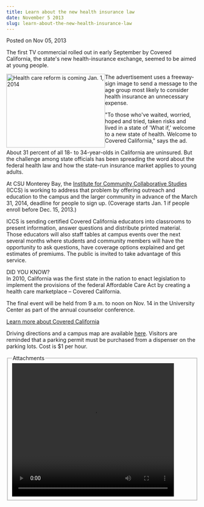 ```yaml
---
title: Learn about the new health insurance law
date: November 5 2013
slug: learn-about-the-new-health-insurance-law
---
```


 



<span class="date">Posted on Nov 05, 2013    </span>
<p>The first TV commercial rolled out in early September by Covered
California, the state&apos;s new health-insurance exchange, seemed to be
aimed at young people.</p>
<p><img alt="Health care reform is coming Jan. 1, 2014" src="https://news.csumb.edu/sites/default/files/65/attachments/news/images/healthcare_reform_arrows.jpg" style="float:left; width:259px; height:194px">The advertisement
uses a freeway-sign image to send a message to the age group most
likely to consider health insurance an unnecessary expense.</img></p>
<p>&quot;To those who&apos;ve waited, worried, hoped and tried, taken risks
and lived in a state of &apos;What if,&apos; welcome to a new state of
health. Welcome to Covered California,&quot; says the ad.</p>
<p>About 31 percent of all 18- to 34-year-olds in California are
uninsured. But the challenge among state officials has been
spreading the word about the federal health law and how the
state-run insurance market applies to young adults.</p>
<p>At CSU Monterey Bay, the <a href="https://iccs.csumb.edu/" rel="nofollow">Institute for Community Collaborative Studies</a> (ICCS)
is working to address that problem by offering outreach and
education to the campus and the larger community in advance of the
March 31, 2014, deadline for people to sign up. (Coverage starts
Jan. 1 if people enroll before Dec. 15, 2013.)</p>
<p>ICCS is sending certified Covered California educators into
classrooms to present information,&#xA0;answer questions and
distribute printed material. Those educators will also staff tables
at campus events over the next several months where students and
community members will have the opportunity to ask questions, have
coverage options explained and get estimates of premiums. The
public is invited to take advantage of this service.</p>
<p class="pullquote">DID YOU KNOW?<br>
In 2010, California was the first state in the nation to enact
legislation to implement the provisions of the federal Affordable
Care Act by creating a health care marketplace &#x2013; Covered
California.</br></p>
<p>The final event will be held from 9 a.m. to noon on Nov. 14 in
the&#xA0;University Center as part of the annual counselor
conference.</p>
<p><a href="https://www.calstate.edu/coveredca/" rel="nofollow">Learn more about Covered California</a></p>
<p>Driving directions and a campus map are available <a href="https://csumb.edu/maps" rel="nofollow">here</a>. Visitors are
reminded that a parking permit must be purchased from a dispenser
on the parking lots. Cost is $1 per hour.</p>
<fieldset class="fieldgroup group-attachments">
<legend>Attachments</legend>
<div class="field field-type-emvideo field-field-attach-video">
<div class="field-items">
<div class="field-item odd">
<div class="emvideo emvideo-video emvideo-youtube">
<div class="emfield-emvideo emfield-emvideo-youtube">
<div id="emvideo-youtube-flash-wrapper-1">
<!--<object type="application/x-shockwave-flash" height="350" width="425" data="https://www.youtube.com/v/7z0aPOQ__KM&amp;rel=0&amp;enablejsapi=1&amp;playerapiid=ytplayer&amp;fs=1" id="emvideo-youtube-flash-1">
          <param name="movie" value="https://www.youtube.com/v/7z0aPOQ__KM&amp;rel=0&amp;enablejsapi=1&amp;playerapiid=ytplayer&amp;fs=1" />
          <param name="allowScriptAccess" value="sameDomain"/>
          <param name="quality" value="best"/>
          <param name="allowFullScreen" value="true"/>
          <param name="bgcolor" value="#FFFFFF"/>
          <param name="scale" value="noScale"/>
          <param name="salign" value="TL"/>
          <param name="FlashVars" value="playerMode=embedded" />
          <param name="wmode" value="transparent" />
        </object>-->
<video controls="" width="425" height="350">
<source src="https://r3---sn-o097znee.googlevideo.com/videoplayback?expire=1422351144&amp;sver=3&amp;dur=260.086&amp;signature=4B7C32125C64CC0CDBD832CB05943B2E06C878EA.5D6DFFFAC1ED99EADC710F653FE3C40BDC5F0B8B&amp;source=youtube&amp;fexp=900718,907263,916104,923368,927622,929821,930676,936121,9406392,941004,943917,947225,948124,952302,952605,952901,955301,957103,957105,957201,959701&amp;ms=au&amp;id=o-AK-33pU1QnFnSjRDysyowd4ugwCrYwaEVDrN_Kz0Ed6E&amp;ratebypass=yes&amp;mv=m&amp;pl=23&amp;mt=1422329525&amp;initcwndbps=4025000&amp;itag=18&amp;mm=31&amp;upn=aPNOB5O6W9U&amp;sparams=dur,id,initcwndbps,ip,ipbits,itag,mm,ms,mv,pl,ratebypass,source,upn,expire&amp;ipbits=0&amp;ip=198.189.249.65&amp;key=yt5&amp;name=7z0aPOQ__KM" type="video/mp4"/></video></div>
</div>
</div>
</div>
</div>
</div>
</fieldset>





```
